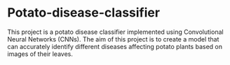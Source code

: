 # Potato-disease-classifier
This project is a potato disease classifier implemented using Convolutional Neural Networks (CNNs). The aim of this project is to create a model that can accurately identify different diseases affecting potato plants based on images of their leaves.

